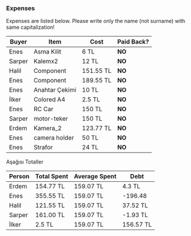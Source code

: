 ### Expenses

Expenses are listed below. 
Please write only the name (not surname) with same capitalization!

| Buyer  | Item  | Cost  | Paid Back?  |
|---|---|---|---|
| Enes   | Asma Kilit  | 6 TL |  **NO**  |
| Sarper | Kalemx2     | 12 TL  | **NO**  |
| Halil  | Component   | 151.55 TL  | **NO**  |
| Enes   | Component   | 189.55 TL  | **NO**  |
| Enes   | Anahtar Çekimi   | 10 TL  | **NO**  |
| İlker  | Colored A4  | 2.5 TL  | **NO** |
| Enes   | RC Car   | 150 TL  | **NO**  |
| Sarper | motor-teker    | 150 TL  | **NO**  |
| Erdem  | Kamera_2 | 123.77 TL | **NO** |
| Enes   | camera holder   | 50 TL  | **NO**  |
| Enes   | Strafor   | 24 TL  | **NO**  |

Aşağısı Totaller



| Person | Total Spent  | Average Spent  | Debt  |
|---|---|---|---|
| Erdem  | 154.77 TL | 159.07 TL | 4.3 TL |
| Enes   | 355.55 TL | 159.07 TL | -196.48  |
| Halil  | 121.55 TL | 159.07 TL | 37.52 TL |
| Sarper | 161.00 TL | 159.07 TL | -1.93 TL |
| İlker  | 2.5 TL | 159.07 TL | 156.57 TL |

